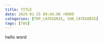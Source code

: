 ```yaml
---  
title: TITLE  
date: 2025-01-25 09:45:08 +0800  
categories: [TOP_CATEGORIE, SUB_CATEGORIE]  
tags: [TAG]  
--- 
```

hello word
